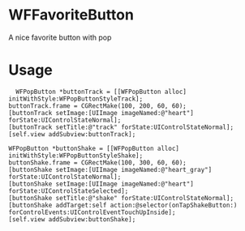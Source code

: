 # WFFavoriteButton
A nice favorite button with pop

Usage
==============	
	  WFPopButton *buttonTrack = [[WFPopButton alloc] initWithStyle:WFPopButtonStyleTrack];
    buttonTrack.frame = CGRectMake(100, 200, 60, 60);
    [buttonTrack setImage:[UIImage imageNamed:@"heart"] forState:UIControlStateNormal];
    [buttonTrack setTitle:@"track" forState:UIControlStateNormal];
    [self.view addSubview:buttonTrack];
    
    WFPopButton *buttonShake = [[WFPopButton alloc] initWithStyle:WFPopButtonStyleShake];
    buttonShake.frame = CGRectMake(100, 300, 60, 60);
    [buttonShake setImage:[UIImage imageNamed:@"heart_gray"] forState:UIControlStateNormal];
    [buttonShake setImage:[UIImage imageNamed:@"heart"] forState:UIControlStateSelected];
    [buttonShake setTitle:@"shake" forState:UIControlStateNormal];
    [buttonShake addTarget:self action:@selector(onTapShakeButton:) forControlEvents:UIControlEventTouchUpInside];
    [self.view addSubview:buttonShake];
